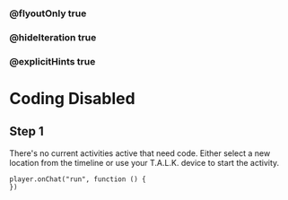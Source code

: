 ### @flyoutOnly true
### @hideIteration true
### @explicitHints true

# Coding Disabled

## Step 1
There's no current activities active that need code. Either select a new location from the timeline or use your T.A.L.K. device to start the activity.

```template
player.onChat("run", function () {
})
```
```package
```
